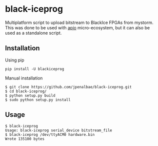 # black-iceprog
Multiplatform script to upload bitstream to BlackIce FPGAs from mystorm. This was done to be used with [apio](https://github.com/FPGAwars/apio) micro-ecosystem, but it can also be used as a standalone script.

## Installation
Using pip
```
pip install -U blackiceprog
```

Manual installation
```
$ git clone https://github.com/jpenalbae/black-iceprog.git
$ cd black-iceprog/
$ python setup.py build
$ sudo python setup.py install
```

## Usage

```
$ black-iceprog
Usage: black-iceprog serial_device bitstream_file
$ black-iceprog /dev/ttyACM0 hardware.bin
Wrote 135100 bytes
```